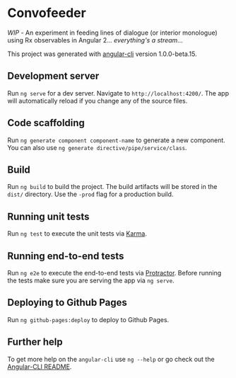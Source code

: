# Convofeeder

*WIP* - An experiment in feeding lines of dialogue (or interior monologue) using Rx observables in Angular 2... *everything's a stream...*

This project was generated with [angular-cli](https://github.com/angular/angular-cli) version 1.0.0-beta.15.

## Development server
Run `ng serve` for a dev server. Navigate to `http://localhost:4200/`. The app will automatically reload if you change any of the source files.

## Code scaffolding

Run `ng generate component component-name` to generate a new component. You can also use `ng generate directive/pipe/service/class`.

## Build

Run `ng build` to build the project. The build artifacts will be stored in the `dist/` directory. Use the `-prod` flag for a production build.

## Running unit tests

Run `ng test` to execute the unit tests via [Karma](https://karma-runner.github.io).

## Running end-to-end tests

Run `ng e2e` to execute the end-to-end tests via [Protractor](http://www.protractortest.org/).
Before running the tests make sure you are serving the app via `ng serve`.

## Deploying to Github Pages

Run `ng github-pages:deploy` to deploy to Github Pages.

## Further help

To get more help on the `angular-cli` use `ng --help` or go check out the [Angular-CLI README](https://github.com/angular/angular-cli/blob/master/README.md).
